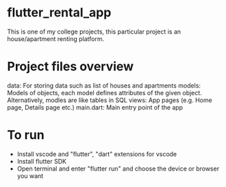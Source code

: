 # flutter_rental_app
This is one of my college projects, this particular project is an house/apartment renting platform.

# Project files overview
data: For storing data such as list of houses and apartments
models: Models of objects, each model defines attributes of the given object. Alternatively, modles are like tables in SQL
views: App pages (e.g. Home page, Details page etc.)
main.dart: Main entry point of the app

# To run
- Install vscode and "flutter", "dart" extensions for vscode
- Install flutter SDK
- Open terminal and enter "flutter run" and choose the device or browser you want
